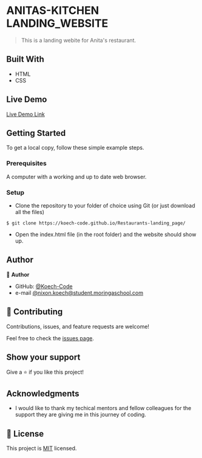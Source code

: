

# ANITAS-KITCHEN LANDING_WEBSITE

> This is a landing webite for Anita's restaurant.


## Built With

- HTML
- CSS
 

## Live Demo

[Live Demo Link](https://koech-code.github.io/Restaurants-landing_page/)


## Getting Started

To get a local copy, follow these simple example steps.

### Prerequisites

A computer with a working and up to date web browser.

### Setup

- Clone the repository to your folder of choice using Git (or just download all the files)
```
$ git clone https://koech-code.github.io/Restaurants-landing_page/

```
- Open the index.html file (in the root folder) and the website should show up.

## Author

👤 **Author**

- GitHub: [@Koech-Code](https://koech-code.github.io/Restaurants-landing_page/)
- e-mail [@nixon.koech@student.moringaschool.com](https://koech-code.github.io/Restaurants-landing_page/)





## 🤝 Contributing

Contributions, issues, and feature requests are welcome!

Feel free to check the [issues page](https://github.com/Koech-code/Restaurants-landing_page.git).

## Show your support

Give a ⭐️ if you like this project!
## Acknowledgments

- I would like to thank my techical mentors and fellow colleagues for the support they are giving me in this journey of coding.

## 📝 License

This project is [MIT](LICENCE) licensed.

